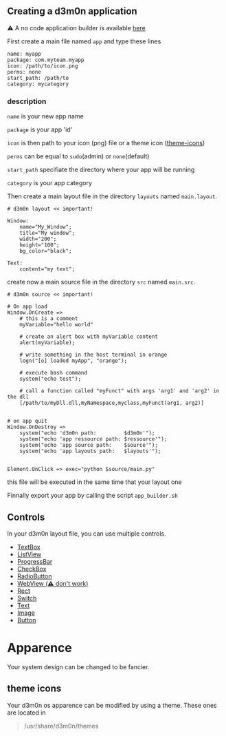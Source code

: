 ## Creating a d3m0n application

⚠️ A no code application builder is available [here](https://d3m0n-project.github.io/d3m0n_os/builder)

First create a main file named `app` and type these lines

    name: myapp
    package: com.myteam.myapp
    icon: /path/to/icon.png
    perms: none
    start_path: /path/to
    category: mycategory

### description
`name` is your new app name

`package` is your app 'id'

`icon` is then path to your icon (png) file or a theme icon ([theme-icons](#theme-icons))

`perms` can be equal to `sudo`(admin) or `none`(default)

`start_path` specifiate the directory where your app will be running

`category` is your app category

Then create a main layout file in the directory `layouts` named `main.layout`.

    # d3m0n layout << important!
	
	Window:
		name="My_Window";
		title="My window";
		width="200";
		height="100";
		bg_color="black";
	
	Text:
		content="my text";

create now a main source file in the directory `src` named `main.src`.

    # d3m0n source << important!
	
	# On app load
	Window.OnCreate => 
		# this is a comment
		myVariable="hello world"
		
		# create an alert box with myVariable content
		alert(myVariable);
		
		# write something in the host terminal in orange
		logn("[o] loaded myApp", "orange");
		
		# execute bash command
		system("echo test");
		
		# call a function called "myFunct" with args 'arg1' and 'arg2' in the dll
		[/path/to/myDll.dll,myNamespace,myclass,myFunct(arg1, arg2)]
	

	# on app quit
	Window.OnDestroy => 
		system("echo 'd3m0n path:         $d3m0n'");
		system("echo 'app ressource path: $ressource'");
		system("echo 'app source path:    $source'");
		system("echo 'app layouts path:   $layouts'");


	Element.OnClick => exec="python $source/main.py" 
	
this file will be executed in the same time that your layout one


Finnally export your app by calling the script `app_builder.sh`

## Controls
In your d3m0n layout file, you can use multiple controls.

 - [TextBox](https://github.com/d3m0n-project/d3m0n_os/blob/main/rootfs/usr/share/d3m0n/documentation/TextBox.md)
 - [ListView](https://github.com/d3m0n-project/d3m0n_os/blob/main/rootfs/usr/share/d3m0n/documentation/ListView.md)
 - [ProgressBar](https://github.com/d3m0n-project/d3m0n_os/blob/main/rootfs/usr/share/d3m0n/documentation/ProgressBar.md)
 - [CheckBox](https://github.com/d3m0n-project/d3m0n_os/blob/main/rootfs/usr/share/d3m0n/documentation/CheckBox.md)
 - [RadioButton](https://github.com/d3m0n-project/d3m0n_os/blob/main/rootfs/usr/share/d3m0n/documentation/RadioButton.md)
 - [WebView (⚠️ don't work)](https://github.com/d3m0n-project/d3m0n_os/blob/main/rootfs/usr/share/d3m0n/documentation/WebView.md)
 - [Rect](https://github.com/d3m0n-project/d3m0n_os/blob/main/rootfs/usr/share/d3m0n/documentation/Rect.md)
 - [Switch](https://github.com/d3m0n-project/d3m0n_os/blob/main/rootfs/usr/share/d3m0n/documentation/Switch.md)
 - [Text](https://github.com/d3m0n-project/d3m0n_os/blob/main/rootfs/usr/share/d3m0n/documentation/Text.md)
 - [Image](https://github.com/d3m0n-project/d3m0n_os/blob/main/rootfs/usr/share/d3m0n/documentation/Image.md)
 - [Button](https://github.com/d3m0n-project/d3m0n_os/blob/main/rootfs/usr/share/d3m0n/documentation/Button.md)

# Apparence
Your system design can be changed to be fancier.

## theme icons

Your d3m0n os apparence can be modified by using a theme.
These ones are located in 

> /usr/share/d3m0n/themes
